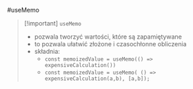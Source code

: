 #useMemo 

>[!important] `useMemo`
>- pozwala tworzyć wartości, które są zapamiętywane
>- to pozwala ułatwić złożone i czasochłonne obliczenia
>- składnia:
>	- `const memoizedValue = useMemo(() => expensiveCalculation())`
>	- `const memoizedValue = useMemo( () => expensiveCalculation(a,b), [a,b]);`
















